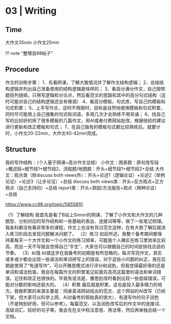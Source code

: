 # 03 | Writing
## Time
大作文35min
小作文25min


!!! note "整理自98帖子"

## Procedure

作文的训练步骤：
1、先看网课，了解大致情况并了解作文结构逻辑；
2、总结结构逻辑并列出自己准备使用的结构逻辑是啥样的；
3、看高分满分作文，自己按照题目列提纲，只用写逻辑和分论点，然后看范文的思路和其中的高分句式结构（这时可能对自己的结构逻辑还会有微调）
4、看高分模板，句式库，写自己的模板和句式积累；
5、上手写作文，这时不用限时，目标是自然地使用模板和句式积累，同时尽可能用上自己搜集的句式和词语，多用几次才会熟练不用背诵；
6、找自己写的比较好的用了很多模板的几篇作文，用AI或者付费网站批改，根据他给的建议进行更新和改正模板和句式；
7、在自己独有的模板句式都比较熟练后，就要计时，小作文20-22min，大作文40-42min完成。


## Structure
我的写作结构：（个人基于网课+高分作文总结）
小作文：图表题：原句改写段+概述段+细节段1+细节段2，流程题/地图题：开头+细节段1+细节段2+总结
大作文：观点类（除discuss both views外）：开头+论述1（逻辑论证）+论述2（举例论证）+论述3（让步论证）+总结
discuss both views类：开头+反方观点+正方观点（自己支持的）+总结
report类：开头+原因/方法报告+观点（两种论证）+总结

https://www.cc98.org/topic/5855810


（1）了解结构
我首先是看了B站上Simon的网课，了解了小作文和大作文的几种题型、分别对应的写作结构和一些基础的表达、连接词等等，做了一些笔记梳理。我各科都没有看非常多的课程，作文上也没有背过范文这种，在有大致了解后就进入练习阶段去发现问题解决问题了。
（2）练习
如前所述，我整个备考期间都保持着每天一个大作文和一个小作文的练习频率，可能我个人确实在练习里效率比较高，而且一天不写就会觉得自己“手生”，大家也可以根据自己的时间安排找合适的节奏。
（3）纠错
纠错这步在我备考的初期是有所忽略的。每次写完作文，其实或多或少都会出现一些语法和单词拼写上的错误，对于这些小问题的纠正，我在后期是使用了“有道写作”，可以开雅思模式进行评分和润色，但我觉得最好用的还是单词和语法检查。我会在每篇作文的积累笔记前面先高亮这篇里的语法和单词错误，记住和改正也很快的。毕竟有说法是，雅思批改时看到出现一些低级错误，可能对分数的影响还挺大的。
（4）积累
最后就是积累，这也是投入最多精力的地方。我做积累的来源主要是：同桌英语网站给出的范文、这个网站的AI改写（已经下架，但大家可以科学上网，AI对备考的帮助真的很大）、有道写作的句子润色（不是特别好用，但可以参考）。每篇范文、以及润色改写后的作文中的连接词、高级词汇、较好的句子等，我会先在文中标注意思、用法等，然后再单独总结一个文档。
